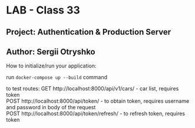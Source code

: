 # LAB - Class 33

## Project: Authentication & Production Server

## Author: Sergii Otryshko

How to initialize/run your application:

run `docker-compose up --build` command

to test routes:
GET http://localhost:8000/api/v1/cars/ - car list, requires token  
POST http://localhost:8000/api/token/ - to obtain token, requires username and password in body of the request  
POST http://localhost:8000/api/token/refresh/ - to refresh token, requires token  